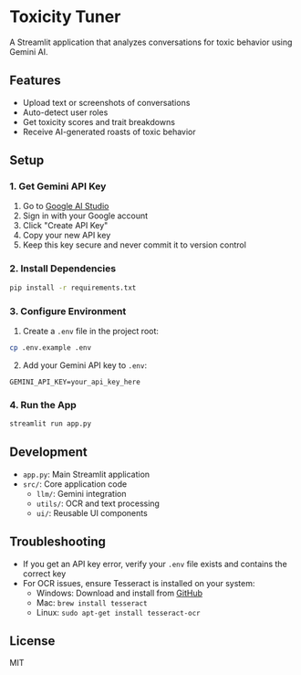 # Toxicity Tuner

A Streamlit application that analyzes conversations for toxic behavior using Gemini AI.

## Features
- Upload text or screenshots of conversations
- Auto-detect user roles
- Get toxicity scores and trait breakdowns
- Receive AI-generated roasts of toxic behavior

## Setup

### 1. Get Gemini API Key
1. Go to [Google AI Studio](https://makersuite.google.com/app/apikey)
2. Sign in with your Google account
3. Click "Create API Key"
4. Copy your new API key
5. Keep this key secure and never commit it to version control

### 2. Install Dependencies
```bash
pip install -r requirements.txt
```

### 3. Configure Environment
1. Create a `.env` file in the project root:
```bash
cp .env.example .env
```

2. Add your Gemini API key to `.env`:
```
GEMINI_API_KEY=your_api_key_here
```

### 4. Run the App
```bash
streamlit run app.py
```

## Development
- `app.py`: Main Streamlit application
- `src/`: Core application code
  - `llm/`: Gemini integration
  - `utils/`: OCR and text processing
  - `ui/`: Reusable UI components

## Troubleshooting
- If you get an API key error, verify your `.env` file exists and contains the correct key
- For OCR issues, ensure Tesseract is installed on your system:
  - Windows: Download and install from [GitHub](https://github.com/UB-Mannheim/tesseract/wiki)
  - Mac: `brew install tesseract`
  - Linux: `sudo apt-get install tesseract-ocr`

## License
MIT 